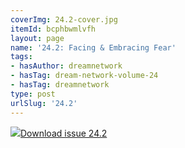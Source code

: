 ```yaml
---
coverImg: 24.2-cover.jpg
itemId: bcphbwmlvfh
layout: page
name: '24.2: Facing & Embracing Fear'
tags:
- hasAuthor: dreamnetwork
- hasTag: dream-network-volume-24
- hasTag: dreamnetwork
type: post
urlSlug: '24.2'
---
```

<img class="card-img" src="../images/24.2-rect.jpg"/><a href="../files/pdfs/Volume_24/24.2_facing_fear.pdf" download="">Download issue 24.2</a>